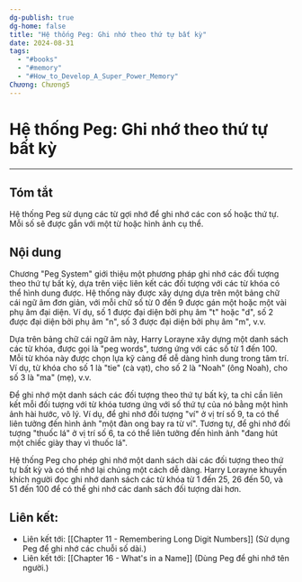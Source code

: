 ```yaml
---
dg-publish: true
dg-home: false
title: "Hệ thống Peg: Ghi nhớ theo thứ tự bất kỳ"
date: 2024-08-31
tags:
  - "#books"
  - "#memory"
  - "#How_to_Develop_A_Super_Power_Memory"
Chương: Chương5
---
```

# Hệ thống Peg: Ghi nhớ theo thứ tự bất kỳ
---
## Tóm tắt
 Hệ thống Peg sử dụng các từ gợi nhớ để ghi nhớ các con số hoặc thứ tự. Mỗi số sẽ được gắn với một từ hoặc hình ảnh cụ thể.

## Nội dung
Chương "Peg System" giới thiệu một phương pháp ghi nhớ các đối tượng theo thứ tự bất kỳ, dựa trên việc liên kết các đối tượng với các từ khóa có thể hình dung được. Hệ thống này được xây dựng dựa trên một bảng chữ cái ngữ âm đơn giản, với mỗi chữ số từ 0 đến 9 được gán một hoặc một vài phụ âm đại diện. Ví dụ, số 1 được đại diện bởi phụ âm "t" hoặc "d", số 2 được đại diện bởi phụ âm "n", số 3 được đại diện bởi phụ âm "m", v.v.

Dựa trên bảng chữ cái ngữ âm này, Harry Lorayne xây dựng một danh sách các từ khóa, được gọi là "peg words", tương ứng với các số từ 1 đến 100. Mỗi từ khóa này được chọn lựa kỹ càng để dễ dàng hình dung trong tâm trí. Ví dụ, từ khóa cho số 1 là "tie" (cà vạt), cho số 2 là "Noah" (ông Noah), cho số 3 là "ma" (mẹ), v.v.

Để ghi nhớ một danh sách các đối tượng theo thứ tự bất kỳ, ta chỉ cần liên kết mỗi đối tượng với từ khóa tương ứng với số thứ tự của nó bằng một hình ảnh hài hước, vô lý. Ví dụ, để ghi nhớ đối tượng "ví" ở vị trí số 9, ta có thể liên tưởng đến hình ảnh "một đàn ong bay ra từ ví". Tương tự, để ghi nhớ đối tượng "thuốc lá" ở vị trí số 6, ta có thể liên tưởng đến hình ảnh "đang hút một chiếc giày thay vì thuốc lá".

Hệ thống Peg cho phép ghi nhớ một danh sách dài các đối tượng theo thứ tự bất kỳ và có thể nhớ lại chúng một cách dễ dàng. Harry Lorayne khuyến khích người đọc ghi nhớ danh sách các từ khóa từ 1 đến 25, 26 đến 50, và 51 đến 100 để có thể ghi nhớ các danh sách đối tượng dài hơn.

## **Liên kết**:
- Liên kết tới: [[Chapter 11 - Remembering Long Digit Numbers]] (Sử dụng Peg để ghi nhớ các chuỗi số dài.)
- Liên kết tới: [[Chapter 16 - What's in a Name]] (Dùng Peg để ghi nhớ tên người.)